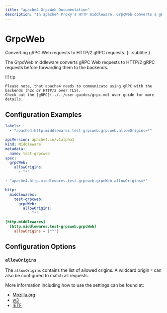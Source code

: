 ```yaml
---
title: "apache4 GrpcWeb Documentation"
description: "In apache4 Proxy's HTTP middleware, GrpcWeb converts a gRPC Web requests to HTTP/2 gRPC requests. Read the technical documentation."
---
```


# GrpcWeb

Converting gRPC Web requests to HTTP/2 gRPC requests.
{: .subtitle }

The GrpcWeb middleware converts gRPC Web requests to HTTP/2 gRPC requests before forwarding them to the backends.

!!! tip

    Please note, that apache4 needs to communicate using gRPC with the backends (h2c or HTTP/2 over TLS).
    Check out the [gRPC](../../user-guides/grpc.md) user guide for more details.

## Configuration Examples

```yaml tab="Docker & Swarm"
labels:
  - "apache4.http.middlewares.test-grpcweb.grpcweb.allowOrigins=*"
```

```yaml tab="Kubernetes"
apiVersion: apache4.io/v1alpha1
kind: Middleware
metadata:
  name: test-grpcweb
spec:
  grpcWeb:
    allowOrigins:
      - "*"
```

```yaml tab="Consul Catalog"
- "apache4.http.middlewares.test-grpcweb.grpcWeb.allowOrigins=*"
```

```yaml tab="File (YAML)"
http:
  middlewares:
    test-grpcweb:
      grpcWeb:
        allowOrigins:
          - "*"
```

```toml tab="File (TOML)"
[http.middlewares]
  [http.middlewares.test-grpcweb.grpcWeb]
    allowOrigins = ["*"]
```

## Configuration Options

### `allowOrigins`

The `allowOrigins` contains the list of allowed origins.
A wildcard origin `*` can also be configured to match all requests.

More information including how to use the settings can be found at:

- [Mozilla.org](https://developer.mozilla.org/en-US/docs/Web/HTTP/Headers/Access-Control-Allow-Origin)
- [w3](https://fetch.spec.whatwg.org/#http-access-control-allow-origin)
- [IETF](https://tools.ietf.org/html/rfc6454#section-7.1)
